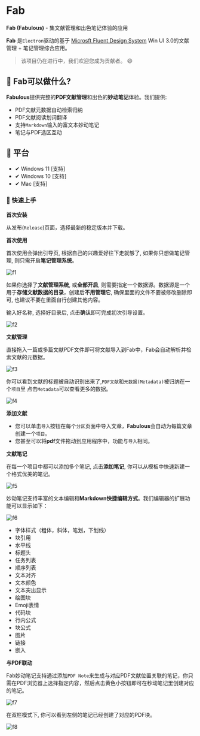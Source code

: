 # Fab

**Fab (Fabulous)** - 集文献管理和出色笔记体验的应用

**Fab** 是`Electron`驱动的基于 [Microsft Fluent Design System](https://developer.microsoft.com/en-us/fluentui#/) Win UI 3.0的文献管理 + 笔记管理综合应用。

> 该项目仍在进行中，我们欢迎您成为贡献者。 😄

## 🤔 Fab可以做什么?

**Fabulous**提供完整的**PDF文献管理**和出色的**妙动笔记**体验。我们提供:

- PDF文献元数据自动检索归纳
- PDF文献阅读划词翻译
- 支持`Markdown`输入的富文本妙动笔记
- 笔记与PDF选区互动

## 🎈 平台

- ✔ Windows 11 [支持]
- ✔ Windows 10 [支持]
- ✔ Mac [支持]

### 📍 快速上手

**首次安装**

从发布(`Release`)页面，选择最新的稳定版本并下载。

**首次使用**

首次使用会弹出引导页, 根据自己的兴趣爱好往下走就够了, 如果你只想做笔记管理, 则只需开启**笔记管理系统**。

![f1](./assets/Chinese-f1.png)

如果你选择了**文献管理系统**, 或**全部开启**, 则需要指定一个数据源。数据源是一个用于**存储文献数据的目录**，创建后**不用管理它**, 确保里面的文件不要被修改删除即可, 也建议不要在里面自行创建其他内容。

输入好名称, 选择好目录后, 点击**确认**即可完成初次引导设置。

![f2](./assets/Chinese-f2.png)

**文献管理**

直接拖入一篇或多篇文献PDF文件即可将文献导入到Fab中，Fab会自动解析并检索文献的元数据。

![f3](./assets/Chinese-f3.png)

你可以看到文献的标题被自动识别出来了,`PDF文献`和`元数据(Metadata)`被归纳在一个`项目`里 点击`Metadata`可以查看更多的数据。

![f4](./assets/Chinese-f4.png)

**添加文献**

- 您可以单击`导入`按钮在每个`分区`页面中导入文章，**Fabulous**会自动为每篇文章创建一个`项目`。
- 您甚至可以将**pdf**文件拖动到应用程序中，功能与`导入`相同。

**文献笔记**

在每一个项目中都可以添加多个笔记, 点击**添加笔记**, 你可以从模板中快速新建一个格式优美的笔记。

![f5](./assets/Chinese-f5.png)

妙动笔记支持丰富的文本编辑和**Markdown快捷编辑方式**。我们编辑器的扩展功能可以显示如下：

![f6](./assets/Chinese-f6.png)

- 字体样式（粗体，斜体，笔划，下划线）
- 块引用
- 水平线
- 标题头
- 任务列表 
- 顺序列表
- 文本对齐
- 文本颜色
- 文本突出显示
- 绘图块
- Emoji表情
- 代码块
- 行内公式
- 块公式
- 图片
- 链接
- 嵌入

**与PDF联动**

Fab妙动笔记支持通过添加`PDF Note`来生成与对应PDF文献位置关联的笔记，你只需在PDF浏览器上选择指定内容，然后点击黄色小按钮即可在秒动笔记里创建对应的笔记。

![f7](./assets/Chinese-f7.png)

在双栏模式下, 你可以看到左侧的笔记已经创建了对应的PDF块。

![f8](./assets/Chinese-f8.png)